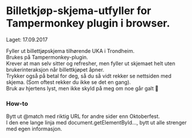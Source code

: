# Billetkjøp-skjema-utfyller for Tampermonkey plugin i browser.
Laget: 17.09.2017  
  
Fyller ut billettjøpskjema tilhørende UKA i Trondheim.    
Brukes på Tampermonkey-plugin.  
Krever at man selv sitter og refresher, men fyller ut skjemaet helt uten brukerinteraksjon når billettkjøpet åpner.  
Trykker også på betal for deg, så du så vidt rekker se nettsiden med skjema. (Som oftest rekker du ikke se det en gang).  
Bruk av hjertens lyst, men ikke skyld på meg om noe går galt :turtle:
  
### How-to  
Bytt ut @match med riktig URL for andre sider enn Oktoberfest.  
I den ene lange linja med document.getElementById..., bytt ut alle strenger med egen informasjon.
